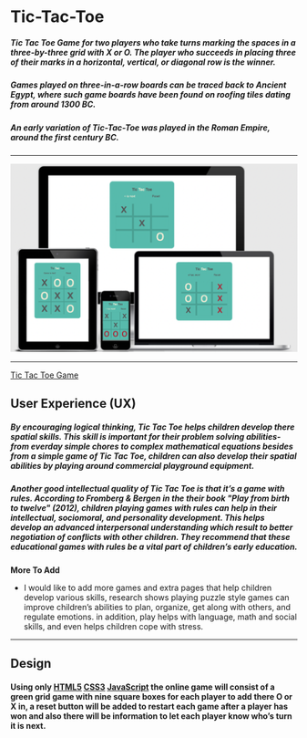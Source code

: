 # Tic-Tac-Toe

##### Tic Tac Toe Game for two players who take turns marking the spaces in a three-by-three grid with X or O. The player who succeeds in placing three of their marks in a horizontal, vertical, or diagonal row is the winner.

##### Games played on three-in-a-row boards can be traced back to Ancient Egypt, where such game boards have been found on roofing tiles dating from around 1300 BC.
##### An early variation of Tic-Tac-Toe was played in the Roman Empire, around the first century BC. 
---

![responsive design](https://github.com/Flow-matic/Tic-Tac-Toe/blob/main/assets/images/responsive%20design.png?raw=true) 

---

[ Tic Tac Toe Game ](https://flow-matic.github.io/Tic-Tac-Toe/)

 User Experience (UX)
---

##### By encouraging logical thinking, Tic Tac Toe helps children develop there spatial skills. This skill is important for their problem solving abilities-from everday simple chores to complex mathematical equations besides from a simple game of Tic Tac Toe, children can also develop their spatial abilities by playing around commercial playground equipment.

##### Another good intellectual quality of Tic Tac Toe is that it’s a game with rules. According to Fromberg & Bergen in the their book "Play from birth to twelve" (2012), children playing games with rules can help in their intellectual, sociomoral, and personality development. This helps develop an advanced interpersonal understanding which result to better negotiation of conflicts with other children. They recommend that these educational games with rules be a vital part of children’s early education.

**More To Add**

 * I would like to add more games and extra pages that help children develop various skills, research shows playing puzzle style games can improve children’s abilities to plan, organize, get along with others, and regulate emotions. in addition, play helps with language, math and social skills, and even helps children cope with stress.

 --- 

 Design 
--- 

#### Using only [HTML5](https://en.wikipedia.org/wiki/HTML5) [CSS3](https://en.wikipedia.org/wiki/CSS) [JavaScript](https://en.wikipedia.org/wiki/JavaScript) the online game will consist of a green grid game with nine square boxes for each player to add there O or X in, a reset button will be added to restart each game after a player has won and also there will be information to let each player know who’s turn it is next.



                  